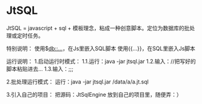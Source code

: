 # JtSQL
JtSQL = javascript + sql + 模板理念，粘成一种创意脚本。定位为数据库的批处理或定时任务。

特别说明：
使用$<db::...>，在Js里嵌入SQL脚本
使用{{...}}，在SQL里嵌入Js脚本

运行说明：
1.启动运行时模式：
1.1.运行：java -jar jtsql.jar
1.2.输入：//把写好的脚本粘贴进去...
1.3.输入：;;; 

2.批处理运行模式：
运行：java -jar jtsql.jar /data/a/a.jt.sql

3.引入自己的项目：
把源码：JtSqlEngine 放到自己的项目里，随便弄：）

